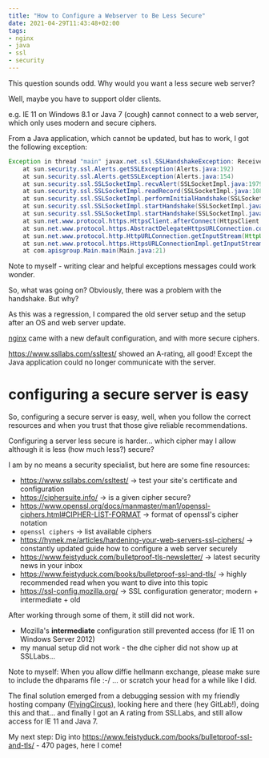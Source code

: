 ```yaml
---
title: "How to Configure a Webserver to Be Less Secure"
date: 2021-04-29T11:43:48+02:00
tags:
- nginx
- java
- ssl
- security
---
```


This question sounds odd.
Why would you want a less secure web server?

Well, maybe you have to support older clients.

e.g. IE 11 on Windows 8.1 or Java 7 (cough) cannot connect to a web server,
which only uses modern and secure ciphers.

From a Java application,
which cannot be updated,
but has to work,
I got the following exception:

```java
Exception in thread "main" javax.net.ssl.SSLHandshakeException: Received fatal alert: handshake_failure
	at sun.security.ssl.Alerts.getSSLException(Alerts.java:192)
	at sun.security.ssl.Alerts.getSSLException(Alerts.java:154)
	at sun.security.ssl.SSLSocketImpl.recvAlert(SSLSocketImpl.java:1979)
	at sun.security.ssl.SSLSocketImpl.readRecord(SSLSocketImpl.java:1086)
	at sun.security.ssl.SSLSocketImpl.performInitialHandshake(SSLSocketImpl.java:1332)
	at sun.security.ssl.SSLSocketImpl.startHandshake(SSLSocketImpl.java:1359)
	at sun.security.ssl.SSLSocketImpl.startHandshake(SSLSocketImpl.java:1343)
	at sun.net.www.protocol.https.HttpsClient.afterConnect(HttpsClient.java:559)
	at sun.net.www.protocol.https.AbstractDelegateHttpsURLConnection.connect(AbstractDelegateHttpsURLConnection.java:185)
	at sun.net.www.protocol.http.HttpURLConnection.getInputStream(HttpURLConnection.java:1301)
	at sun.net.www.protocol.https.HttpsURLConnectionImpl.getInputStream(HttpsURLConnectionImpl.java:254)
	at com.apisgroup.Main.main(Main.java:21)
```

Note to myself - writing clear and helpful exceptions messages could work wonder.

So, what was going on?
Obviously, there was a problem with the handshake. But why?

As this was a regression,
I compared the old server setup and the setup after an OS and web server update.

[nginx](https://www.nginx.com/) came with a new default configuration,
and with more secure ciphers.

https://www.ssllabs.com/ssltest/ showed an A-rating, all good!
Except the Java application could no longer communicate with the server.

# configuring a secure server is easy

So, configuring a secure server is easy,
well, when you follow the correct resources and when you trust that those give reliable recommendations.

Configuring a server less secure is harder...
which cipher may I allow although it is less (how much less?) secure?

I am by no means a security specialist,
but here are some fine resources:

- https://www.ssllabs.com/ssltest/ -> test your site's certificate and configuration
- https://ciphersuite.info/ -> is a given cipher secure?
- https://www.openssl.org/docs/manmaster/man1/openssl-ciphers.html#CIPHER-LIST-FORMAT -> format of openssl's cipher notation
- `openssl ciphers` -> list available ciphers
- https://hynek.me/articles/hardening-your-web-servers-ssl-ciphers/ -> constantly updated guide how to configure a web server securely
- https://www.feistyduck.com/bulletproof-tls-newsletter/ -> latest security news in your inbox
- https://www.feistyduck.com/books/bulletproof-ssl-and-tls/ -> highly recommended read when you want to dive into this topic
- https://ssl-config.mozilla.org/ -> SSL configuration generator; modern + intermediate + old

After working through some of them, it still did not work.
- Mozilla's **intermediate** configuration still prevented access (for IE 11 on Windows Server 2012)
- my manual setup did not work - the dhe cipher did not show up at SSLLabs...

Note to myself: When you allow diffie hellmann exchange,
please make sure to include the dhparams file :-/ ... or scratch your head for a while like I did.

The final solution emerged from a debugging session with my friendly hosting company
([FlyingCircus](https://flyingcircus.io/)),
looking here and there (hey GitLab!),
doing this and that... and finally I got an A rating from SSLLabs,
and still allow access for IE 11 and Java 7.

My next step: Dig into https://www.feistyduck.com/books/bulletproof-ssl-and-tls/ - 470 pages, here I come!
